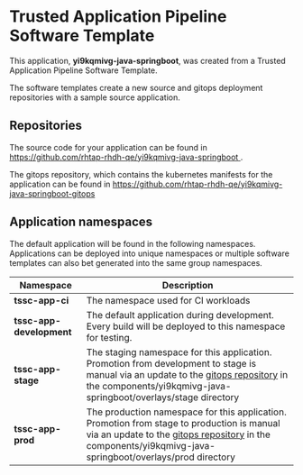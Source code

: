 # Trusted Application Pipeline Software Template

This application, **yi9kqmivg-java-springboot**, was created from a Trusted Application Pipeline Software Template.

The software templates create a new source and gitops deployment repositories with a sample source application. 

## Repositories

The source code for your application can be found in [https://github.com/rhtap-rhdh-qe/yi9kqmivg-java-springboot ](https://github.com/rhtap-rhdh-qe/yi9kqmivg-java-springboot ).
 
The gitops repository, which contains the kubernetes manifests for the application can be found in 
[https://github.com/rhtap-rhdh-qe/yi9kqmivg-java-springboot-gitops ](https://github.com/rhtap-rhdh-qe/yi9kqmivg-java-springboot-gitops ) 

## Application namespaces 

The default application will be found in the following namespaces. Applications can be deployed into unique namespaces or multiple software templates can also bet generated into the same group namespaces.  

|  Namespace   |  Description   |  
| -------- | -------- |
| **tssc-app-ci** | The namespace used for CI workloads |
| **tssc-app-development** | The default application during development. Every build will be deployed to this namespace for testing. |
| **tssc-app-stage** | The staging namespace for this application. Promotion from development to stage is manual via an update to the [gitops repository](https://github.com/rhtap-rhdh-qe/yi9kqmivg-java-springboot-gitops ) in the components/yi9kqmivg-java-springboot/overlays/stage directory |
| **tssc-app-prod** | The production namespace for this application. Promotion from stage to production is manual via an update to the [gitops repository](https://github.com/rhtap-rhdh-qe/yi9kqmivg-java-springboot-gitops ) in the components/yi9kqmivg-java-springboot/overlays/prod directory |